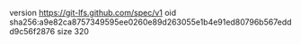 version https://git-lfs.github.com/spec/v1
oid sha256:a9e82ca8757349595ee0260e89d263055e1b4e91ed80796b567eddd9c56f2876
size 320

